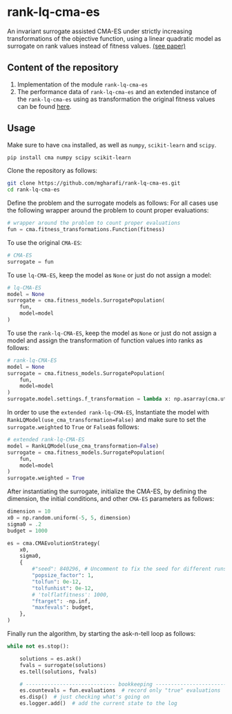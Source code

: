 # rank-lq-cma-es
An invariant surrogate assisted CMA-ES under strictly increasing transformations of the objective function, using a linear quadratic model as surrogate on rank values instead of fitness values. [(see paper)](https://doi.org/10.1145/3712255.3726606)

## Content of the repository

1. Implementation of the module `rank-lq-cma-es`
2. The performance data of `rank-lq-cma-es` and an extended instance of the `rank-lq-cma-es` using as transformation the original fitness values can be found [here](https://mgharafi.github.io/rank-lq-cma-es/).

## Usage

Make sure to have `cma` installed, as well as `numpy`, `scikit-learn` and `scipy`.
```bash
pip install cma numpy scipy scikit-learn
```
Clone the repository as follows:

```bash
git clone https://github.com/mgharafi/rank-lq-cma-es.git
cd rank-lq-cma-es
```

Define the problem and the surrogate models as follows:
For all cases use the following wrapper around the problem to count proper evaluations:

```python
# wrapper around the problem to count proper evaluations
fun = cma.fitness_transformations.Function(fitness)
```

To use the original `CMA-ES`:
```python
# CMA-ES
surrogate = fun
```

To use `lq-CMA-ES`, keep the model as `None` or just do not assign a model:
```python
# lq-CMA-ES
model = None
surrogate = cma.fitness_models.SurrogatePopulation(
    fun,
    model=model
)
```

To use the `rank-lq-CMA-ES`, keep the model as `None` or just do not assign a model and assign the transformation of function values into ranks as follows:
```python
# rank-lq-CMA-ES
model = None
surrogate = cma.fitness_models.SurrogatePopulation(
    fun,
    model=model
)
surrogate.model.settings.f_transformation = lambda x: np.asarray(cma.utilities.utils.ranks(x), dtype=float)
```

In order to use the `extended rank-lq-CMA-ES`, Instantiate the model with `RankLQModel(use_cma_transformation=False)` and make sure to set the `surrogate.weighted` to `True` or `False`as follows:

```python
# extended rank-lq-CMA-ES
model = RankLQModel(use_cma_transformation=False)
surrogate = cma.fitness_models.SurrogatePopulation(
    fun,
    model=model
)
surrogate.weighted = True
```

After instantiating the surrogate, initialize the CMA-ES, by defining the dimension, the initial conditions, and other `CMA-ES` parameters as follows:

```python
dimension = 10
x0 = np.random.uniform(-5, 5, dimension)
sigma0 = .2
budget = 1000

es = cma.CMAEvolutionStrategy(
    x0,
    sigma0,
    {
        #"seed": 840296, # Uncomment to fix the seed for different runs
        "popsize_factor": 1,
        "tolfun": 0e-12,
        "tolfunhist": 0e-12,
        # 'tolflatfitness': 1000,
        "ftarget": -np.inf,
        "maxfevals": budget,
    },
)
```
Finally run the algorithm, by starting the ask-n-tell loop as follows:
```python
while not es.stop():

    solutions = es.ask()
    fvals = surrogate(solutions)
    es.tell(solutions, fvals)

    # ----------------------------- bookkeeping ----------------------------- #
    es.countevals = fun.evaluations  # record only "true" evaluations
    es.disp()  # just checking what's going on
    es.logger.add()  # add the current state to the log
```